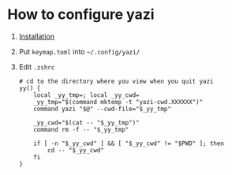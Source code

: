 # How to configure yazi

1. [Installation](https://yazi-rs.github.io/docs/installation)

2. Put `keymap.toml` into `~/.config/yazi/`

2. Edit `.zshrc`

    ```
    # cd to the directory where you view when you quit yazi
    yy() {
        local _yy_tmp=; local _yy_cwd=
        _yy_tmp="$(command mktemp -t "yazi-cwd.XXXXXX")"
        command yazi "$@" --cwd-file="$_yy_tmp"

        _yy_cwd="$(cat -- "$_yy_tmp")"
        command rm -f -- "$_yy_tmp"

        if [ -n "$_yy_cwd" ] && [ "$_yy_cwd" != "$PWD" ]; then
            cd -- "$_yy_cwd"
        fi
    }
    ```
